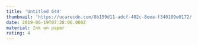 ```yaml
---
title: 'Untitled 644'
thumbnail: 'https://ucarecdn.com/8b159d11-adcf-402c-8eea-f340109e0172/'
date: 2019-06-19T07:28:06.000Z
material: Ink on paper
rating: 4
---
```

